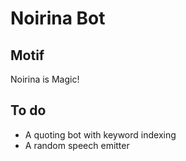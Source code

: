 # Noirina Bot
## Motif
Noirina is Magic!
## To do
* A quoting bot with keyword indexing
* A random speech emitter
